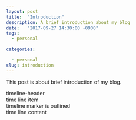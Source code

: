 ```yaml
---
layout: post
title:  "Introduction"
description: A brief introduction about my blog
date:   "2017-09-27 14:30:00 -0900"
tags:
  - personal

categories:

  - personal
slug: introduction
---
```


This post is about brief introduction of my blog.
<div class="timeline">
<div class="timeline-header"> timeline-header </div>
<div class="timeline-item"> time line item </div>
<div class="timeline-marker is-outlined">timeline marker is outlined</div>
<div class="timeline-content"> time line content </div>
</div>

